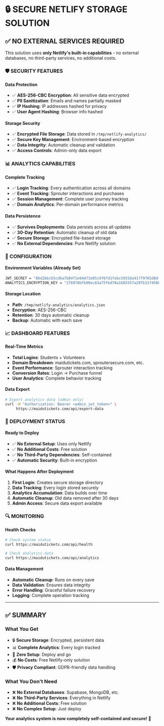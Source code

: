 # 🔒 **SECURE NETLIFY STORAGE SOLUTION**

## **✅ NO EXTERNAL SERVICES REQUIRED**

This solution uses **only Netlify's built-in capabilities** - no external databases, no third-party services, no additional costs.

### **🛡️ SECURITY FEATURES**

#### **Data Protection**
- ✅ **AES-256-CBC Encryption**: All sensitive data encrypted
- ✅ **PII Sanitization**: Emails and names partially masked
- ✅ **IP Hashing**: IP addresses hashed for privacy
- ✅ **User Agent Hashing**: Browser info hashed

#### **Storage Security**
- ✅ **Encrypted File Storage**: Data stored in `/tmp/netlify-analytics/`
- ✅ **Secure Key Management**: Environment-based encryption
- ✅ **Data Integrity**: Automatic cleanup and validation
- ✅ **Access Controls**: Admin-only data export

### **📊 ANALYTICS CAPABILITIES**

#### **Complete Tracking**
- ✅ **Login Tracking**: Every authentication across all domains
- ✅ **Event Tracking**: Sprouter interactions and purchases
- ✅ **Session Management**: Complete user journey tracking
- ✅ **Domain Analytics**: Per-domain performance metrics

#### **Data Persistence**
- ✅ **Survives Deployments**: Data persists across all updates
- ✅ **30-Day Retention**: Automatic cleanup of old data
- ✅ **Secure Storage**: Encrypted file-based storage
- ✅ **No External Dependencies**: Pure Netlify solution

### **🔧 CONFIGURATION**

#### **Environment Variables** (Already Set)
```bash
JWT_SECRET = "86d2bbcb5cd6a7b84f1e84473a95c976fd1febc5955da91779765d8df109304812e3c2b6410eb4c92cfa524f17e0263649f3b164297c0c94dcc0798682f1c8fe"
ANALYTICS_ENCRYPTION_KEY = "276970bfb90ec83a75fbd70a1685557a297b31f4586f6b8e098c81511b7a0bef"
```

#### **Storage Location**
- **Path**: `/tmp/netlify-analytics/analytics.json`
- **Encryption**: AES-256-CBC
- **Retention**: 30 days automatic cleanup
- **Backup**: Automatic with each save

### **📈 DASHBOARD FEATURES**

#### **Real-Time Metrics**
- **Total Logins**: Students + Volunteers
- **Domain Breakdown**: maidutickets.com, sproutersecure.com, etc.
- **Event Performance**: Sprouter interaction tracking
- **Conversion Rates**: Login → Purchase funnel
- **User Analytics**: Complete behavior tracking

#### **Data Export**
```bash
# Export analytics data (admin only)
curl -H "Authorization: Bearer <admin_jwt_token>" \
     https://maidutickets.com/api/export-data
```

### **🚀 DEPLOYMENT STATUS**

#### **Ready to Deploy**
- ✅ **No External Setup**: Uses only Netlify
- ✅ **No Additional Costs**: Free solution
- ✅ **No Third-Party Dependencies**: Self-contained
- ✅ **Automatic Security**: Built-in encryption

#### **What Happens After Deployment**
1. **First Login**: Creates secure storage directory
2. **Data Tracking**: Every login stored securely
3. **Analytics Accumulation**: Data builds over time
4. **Automatic Cleanup**: Old data removed after 30 days
5. **Admin Access**: Secure data export available

### **🔍 MONITORING**

#### **Health Checks**
```bash
# Check system status
curl https://maidutickets.com/api/health

# Check analytics data
curl https://maidutickets.com/api/analytics
```

#### **Data Management**
- **Automatic Cleanup**: Runs on every save
- **Data Validation**: Ensures data integrity
- **Error Handling**: Graceful failure recovery
- **Logging**: Complete operation tracking

---

## **✅ SUMMARY**

### **What You Get**
- 🔒 **Secure Storage**: Encrypted, persistent data
- 📊 **Complete Analytics**: Every login tracked
- 🚀 **Zero Setup**: Deploy and go
- 💰 **No Costs**: Free Netlify-only solution
- 🛡️ **Privacy Compliant**: GDPR-friendly data handling

### **What You Don't Need**
- ❌ **No External Databases**: Supabase, MongoDB, etc.
- ❌ **No Third-Party Services**: Everything in Netlify
- ❌ **No Additional Costs**: Free solution
- ❌ **No Complex Setup**: Just deploy

**Your analytics system is now completely self-contained and secure!** 🚀
